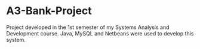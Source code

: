 # A3-Bank-Project
Project developed in the 1st semester of my Systems Analysis and Development course. Java, MySQL and Netbeans were used to develop this system.
